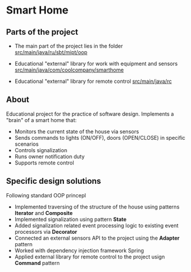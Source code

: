 # Smart Home

## Parts of the project

- The main part of the project lies in the folder [src/main/java/ru/sbt/mipt/oop](https://github.com/TheNeonLightning/smart-home-2021/tree/master/src/main/java/ru/sbt/mipt/oop)

- Educational "external" library for work with equipment and sensors [src/main/java/com/coolcompany/smarthome](https://github.com/TheNeonLightning/smart-home-2021/tree/master/src/main/java/com/coolcompany/smarthome)

- Educational "external" library for remote control [src/main/java/rc](https://github.com/TheNeonLightning/smart-home-2021/tree/master/src/main/java/rc)

## About
Educational project for the practice of software design. Implements a "brain" of a smart home that:
- Monitors the current state of the house via sensors 
- Sends commands to lights (ON/OFF), doors (OPEN/CLOSE) in specific scenarios
- Controls signalization
- Runs owner notification duty
- Supports remote control 


## Specific design solutions
Following standard OOP princepl
- Implemented traversing of the structure of the house using patterns __Iterator__ and __Composite__
- Implemented signalization using pattern __State__
- Added signalization related event processing logic to existing event processors via __Decorator__
- Connected an external sensors API to the project using the __Adapter__ pattern 
- Worked with dependency injection framework Spring
- Applied external library for remote control to the project usign __Command__ pattern
